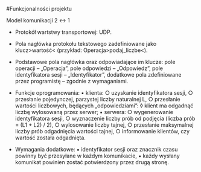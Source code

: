 #Funkcjonalności projektu

Model komunikacji 2 ↔ 1
- Protokół wartstwy transportowej: UDP.
- Pola nagłówka protokołu tekstowego zadefiniowane jako klucz>wartość< (przykład: Operacja>podaj_liczbe<).
- Podstawowe pola nagłówka oraz odpowiadające im klucze: pole operacji – „Operacja”, pole odpowiedzi – „Odpowiedz”, pole identyfikatora sesji – „Identyfikator”, dodatkowe pola zdefiniowane przez programistę – zgodnie z wymaganiami.

- Funkcje oprogramowania:
    ▪ klienta:
	○ uzyskanie identyfikatora sesji,
	○ przesłanie pojedynczej, parzystej liczby naturalnej L,
	○ przesłanie wartości liczbowych, będących „odpowiedziami”:
	    ◊ klient ma odgadnąć liczbę wylosowaną przez serwer;
    ▪ serwera:
	○ wygenerowanie identyfikatora sesji,
	○ wyznaczenie liczby prób od podjęcia (liczba prób = (L1 + L2) / 2),
	○ wylosowanie liczby tajnej,
	○ przesłanie maksymalnej liczby prób odgadnięcia wartości tajnej,
	○ informowanie klientów, czy wartość została odgadnięta.
- Wymagania dodatkowe:
    ▪ identyfikator sesji oraz znacznik czasu powinny być przesyłane w każdym komunikacie,
    ▪ każdy wysłany komunikat powinien zostać potwierdzony przez drugą stronę.
